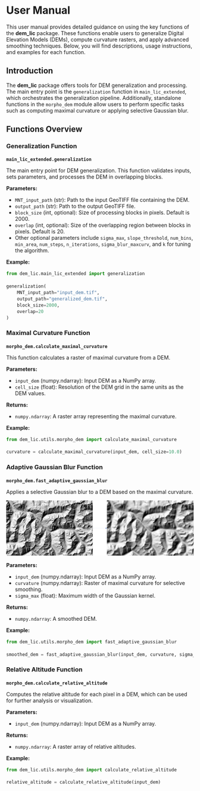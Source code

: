 # User Manual

This user manual provides detailed guidance on using the key functions of the **dem_lic** package. These functions enable users to generalize Digital Elevation Models (DEMs), compute curvature rasters, and apply advanced smoothing techniques. Below, you will find descriptions, usage instructions, and examples for each function.

## Introduction

The **dem_lic** package offers tools for DEM generalization and processing. The main entry point is the `generalization` function in `main_lic_extended`, which orchestrates the generalization pipeline. Additionally, standalone functions in the `morpho_dem` module allow users to perform specific tasks such as computing maximal curvature or applying selective Gaussian blur.

## Functions Overview

### Generalization Function

**`main_lic_extended.generalization`**

The main entry point for DEM generalization. This function validates inputs, sets parameters, and processes the DEM in overlapping blocks.

**Parameters:**

- `MNT_input_path` (str): Path to the input GeoTIFF file containing the DEM.
- `output_path` (str): Path to the output GeoTIFF file.
- `block_size` (int, optional): Size of processing blocks in pixels. Default is 2000.
- `overlap` (int, optional): Size of the overlapping region between blocks in pixels. Default is 20.
- Other optional parameters include `sigma_max`, `slope_threshold`, `num_bins`, `min_area`, `num_steps`, `n_iterations`, `sigma_blur_maxcurv`, and `k` for tuning the algorithm.

**Example:**

```python
from dem_lic.main_lic_extended import generalization

generalization(
    MNT_input_path="input_dem.tif",
    output_path="generalized_dem.tif",
    block_size=2000,
    overlap=20
)
```

### Maximal Curvature Function

**`morpho_dem.calculate_maximal_curvature`**

This function calculates a raster of maximal curvature from a DEM.

**Parameters:**

- `input_dem` (numpy.ndarray): Input DEM as a NumPy array.
- `cell_size` (float): Resolution of the DEM grid in the same units as the DEM values.

**Returns:**

- `numpy.ndarray`: A raster array representing the maximal curvature.

**Example:**

```python
from dem_lic.utils.morpho_dem import calculate_maximal_curvature

curvature = calculate_maximal_curvature(input_dem, cell_size=10.0)
```

### Adaptive Gaussian Blur Function

**`morpho_dem.fast_adaptive_gaussian_blur`**

Applies a selective Gaussian blur to a DEM based on the maximal curvature.

![Exemple of adaptative gaussian blur](docs/images/dem_to_adaptative_blur.png)

**Parameters:**

- `input_dem` (numpy.ndarray): Input DEM as a NumPy array.
- `curvature` (numpy.ndarray): Raster of maximal curvature for selective smoothing.
- `sigma_max` (float): Maximum width of the Gaussian kernel.

**Returns:**

- `numpy.ndarray`: A smoothed DEM.

**Example:**

```python
from dem_lic.utils.morpho_dem import fast_adaptive_gaussian_blur

smoothed_dem = fast_adaptive_gaussian_blur(input_dem, curvature, sigma_max=5.0)
```

### Relative Altitude Function

**`morpho_dem.calculate_relative_altitude`**

Computes the relative altitude for each pixel in a DEM, which can be used for further analysis or visualization.

**Parameters:**

- `input_dem` (numpy.ndarray): Input DEM as a NumPy array.

**Returns:**

- `numpy.ndarray`: A raster array of relative altitudes.

**Example:**

```python
from dem_lic.utils.morpho_dem import calculate_relative_altitude

relative_altitude = calculate_relative_altitude(input_dem)
